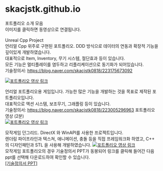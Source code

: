 # skacjstk.github.io
포트폴리오 소개 모음<br/>이미지를 클릭하면 동영상으로 연결됩니다.<br/><br/>
Unreal Cpp Project﻿﻿<br/>
언리얼 Cpp 위주로 구현된 포트폴리오. DDD 방식으로 데이터의 연동과 확장적 기능을 깊이있게 개발하였습니다.<br/>
대표적으로 Item, Inventory, 무기 시스템, 절단효과 등이 있습니다. 
<br> 모든 기능은 멀티플레이를 염두하고 리플리케이션으로 동기화가 되어있습니다.
<br/> 기술정의서: https://blog.naver.com/skacjstk0818/223175673092

[![포트폴리오 영상 링크 ](http://img.youtube.com/vi/C5pPKTdSKO4/0.jpg)](https://youtu.be/C5pPKTdSKO4) 

언리얼 포트폴리오용 게임입니다. 가능한 많은 기능을 개발하는 것을 목표로 제작된 포트폴리오입니다.<br/>
대표적으로 액션 시스템, 보조무기, 그래플링 등이 있습니다.
<br/>기술정의서: https://blog.naver.com/skacjstk0818/223005296963 
포트폴리오 영상 (2분)<br/>
[![포트폴리오 영상 링크 ](http://img.youtube.com/vi/To1N44rUz6Q/0.jpg)](https://youtu.be/To1N44rUz6Q=0s) 

모작게임 던그리드. DirectX 와 WinAPI를 사용한 프로젝트입니다.<br/>
렌더링 파이프라인과 텍스쳐, 애니메이션, 충돌 등을 직접 프레임워크화 하였고, C++ 의 디자인패턴과 STL 을 사용해 개발하였습니다.
[![포트폴리오 영상 링크 ](http://img.youtube.com/vi/O2tDupY5eEk/0.jpg)](https://youtu.be/O2tDupY5eEk)
<br/> 모작게임 포트폴리오의 경우 기술정의서 PPT가 동봉되어 링크를 클릭해 들어간 다음 ppt를 선택해 다운로드하여 확인할 수 있습니다.<br/>
[[기술정의서 PPT]](https://github.com/skacjstk/skacjstk.github.io/blob/main/%EB%82%A8%EC%84%9D%EC%9B%90%20%EB%8D%98%EA%B7%B8%EB%A6%AC%EB%93%9C%EB%AA%A8%EC%9E%91%20%ED%8F%AC%ED%8A%B8%ED%8F%B4%EB%A6%AC%EC%98%A4.pptx)


